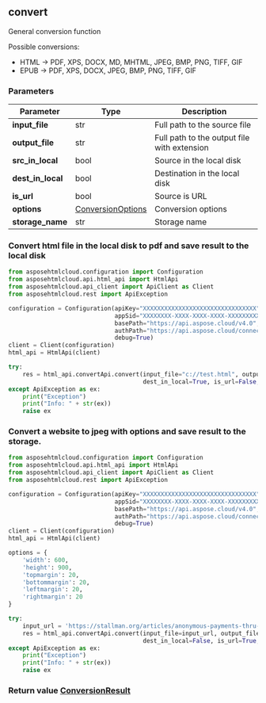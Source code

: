 ## convert

General conversion function

Possible conversions: 
- HTML -> PDF, XPS, DOCX, MD, MHTML, JPEG, BMP, PNG, TIFF, GIF
- EPUB -> PDF, XPS, DOCX, JPEG, BMP, PNG, TIFF, GIF

### Parameters
| Parameter         | Type                                      | Description                                 |
|-------------------|-------------------------------------------|---------------------------------------------|
| **input_file**    | str                                       | Full path to the source file                |
| **output_file**   | str                                       | Full path to the output file with extension |
| **src_in_local**  | bool                                      | Source in the local disk                    |
| **dest_in_local** | bool                                      | Destination in the local disk               |
| **is_url**        | bool                                      | Source is URL                               |
| **options**       | [ConversionOptions](ConversionOptions.md) | Conversion options                          |
| **storage_name**  | str                                       | Storage name                                |

### 

### Convert html file in the local disk to pdf and save result to the local disk
```python
from asposehtmlcloud.configuration import Configuration
from asposehtmlcloud.api.html_api import HtmlApi
from asposehtmlcloud.api_client import ApiClient as Client
from asposehtmlcloud.rest import ApiException

configuration = Configuration(apiKey="XXXXXXXXXXXXXXXXXXXXXXXXXXXXXXXX",
                              appSid="XXXXXXXX-XXXX-XXXX-XXXX-XXXXXXXXXXXX",
                              basePath="https://api.aspose.cloud/v4.0",
                              authPath="https://api.aspose.cloud/connect/token",
                              debug=True)
client = Client(configuration)
html_api = HtmlApi(client)

try:
    res = html_api.convertApi.convert(input_file="c://test.html", output_file="c://test.pdf", src_in_local=True,
                                      dest_in_local=True, is_url=False, storage_name=None)
except ApiException as ex:
    print("Exception")
    print("Info: " + str(ex))
    raise ex

```

### Convert a website to jpeg with options and save result to the storage.
```python
from asposehtmlcloud.configuration import Configuration
from asposehtmlcloud.api.html_api import HtmlApi
from asposehtmlcloud.api_client import ApiClient as Client
from asposehtmlcloud.rest import ApiException

configuration = Configuration(apiKey="XXXXXXXXXXXXXXXXXXXXXXXXXXXXXXXX",
                              appSid="XXXXXXXX-XXXX-XXXX-XXXX-XXXXXXXXXXXX",
                              basePath="https://api.aspose.cloud/v4.0",
                              authPath="https://api.aspose.cloud/connect/token",
                              debug=True)
client = Client(configuration)
html_api = HtmlApi(client)

options = {
    'width': 600,
    'height': 900,
    'topmargin': 20,
    'bottommargin': 20,
    'leftmargin': 20,
    'rightmargin': 20
}

try:
    input_url = 'https://stallman.org/articles/anonymous-payments-thru-phones.html'
    res = html_api.convertApi.convert(input_file=input_url, output_file="test.jpeg", src_in_local=False,
                                      dest_in_local=False, is_url=True, storage_name=None)
except ApiException as ex:
    print("Exception")
    print("Info: " + str(ex))
    raise ex

```

### Return value [ConversionResult](ConversionResult.md)